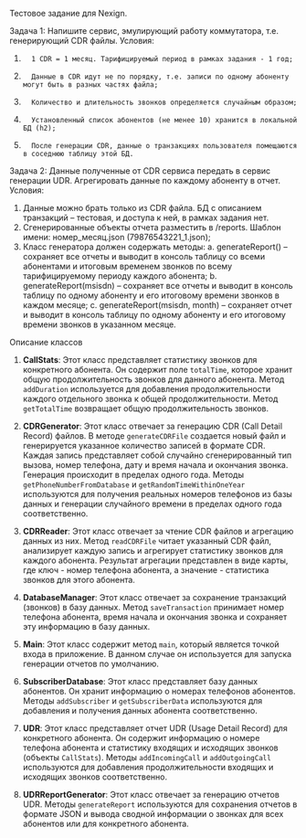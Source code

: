 Тестовое задание для Nexign.

Задача 1:
Напишите сервис, эмулирующий работу коммутатора, т.е. генерирующий CDR файлы.
Условия:
1.       1 CDR = 1 месяц. Тарифицируемый период в рамках задания - 1 год;
2.       Данные в CDR идут не по порядку, т.е. записи по одному абоненту могут быть в разных частях файла;
3.       Количество и длительность звонков определяется случайным образом;
4.       Установленный список абонентов (не менее 10) хранится в локальной БД (h2);
5.       После генерации CDR, данные о транзакциях пользователя помещаются в соседнюю таблицу этой БД.
Задача 2:
Данные полученные от CDR сервиса передать в сервис генерации UDR. Агрегировать данные по каждому абоненту в отчет.
          	Условия:
1. Данные можно брать только из CDR файла. БД с описанием транзакций – тестовая, и доступа к ней, в рамках задания нет.
2. Сгенерированные объекты отчета разместить в /reports. Шаблон имени: номер_месяц.json (79876543221_1.json);
3. Класс генератора должен содержать методы:
a. generateReport() – сохраняет все отчеты и выводит в консоль таблицу со всеми абонентами и итоговым временем звонков по всему тарифицируемому периоду каждого абонента;
b. generateReport(msisdn) – сохраняет все отчеты и выводит в консоль таблицу по одному абоненту и его итоговому времени звонков в каждом месяце;
c. generateReport(msisdn, month) – сохраняет отчет и выводит в консоль таблицу по одному абоненту и его итоговому времени звонков в указанном месяце.

Описание классов
1. **CallStats**: Этот класс представляет статистику звонков для конкретного абонента. Он содержит поле `totalTime`, которое хранит общую продолжительность звонков для данного абонента. Метод `addDuration` используется для добавления продолжительности каждого отдельного звонка к общей продолжительности. Метод `getTotalTime` возвращает общую продолжительность звонков.

2. **CDRGenerator**: Этот класс отвечает за генерацию CDR (Call Detail Record) файлов. В методе `generateCDRFile` создается новый файл и генерируется указанное количество записей в формате CDR. Каждая запись представляет собой случайно сгенерированный тип вызова, номер телефона, дату и время начала и окончания звонка. Генерация происходит в пределах одного года. Методы `getPhoneNumberFromDatabase` и `getRandomTimeWithinOneYear` используются для получения реальных номеров телефонов из базы данных и генерации случайного времени в пределах одного года соответственно.

3. **CDRReader**: Этот класс отвечает за чтение CDR файлов и агрегацию данных из них. Метод `readCDRFile` читает указанный CDR файл, анализирует каждую запись и агрегирует статистику звонков для каждого абонента. Результат агрегации представлен в виде карты, где ключ - номер телефона абонента, а значение - статистика звонков для этого абонента.

4. **DatabaseManager**: Этот класс отвечает за сохранение транзакций (звонков) в базу данных. Метод `saveTransaction` принимает номер телефона абонента, время начала и окончания звонка и сохраняет эту информацию в базу данных.

5. **Main**: Этот класс содержит метод `main`, который является точкой входа в приложение. В данном случае он используется для запуска генерации отчетов по умолчанию.

6. **SubscriberDatabase**: Этот класс представляет базу данных абонентов. Он хранит информацию о номерах телефонов абонентов. Методы `addSubscriber` и `getSubscriberData` используются для добавления и получения данных абонента соответственно.

7. **UDR**: Этот класс представляет отчет UDR (Usage Detail Record) для конкретного абонента. Он содержит информацию о номере телефона абонента и статистику входящих и исходящих звонков (объекты `CallStats`). Методы `addIncomingCall` и `addOutgoingCall` используются для добавления продолжительности входящих и исходящих звонков соответственно.

8. **UDRReportGenerator**: Этот класс отвечает за генерацию отчетов UDR. Методы `generateReport` используются для сохранения отчетов в формате JSON и вывода сводной информации о звонках для всех абонентов или для конкретного абонента.
